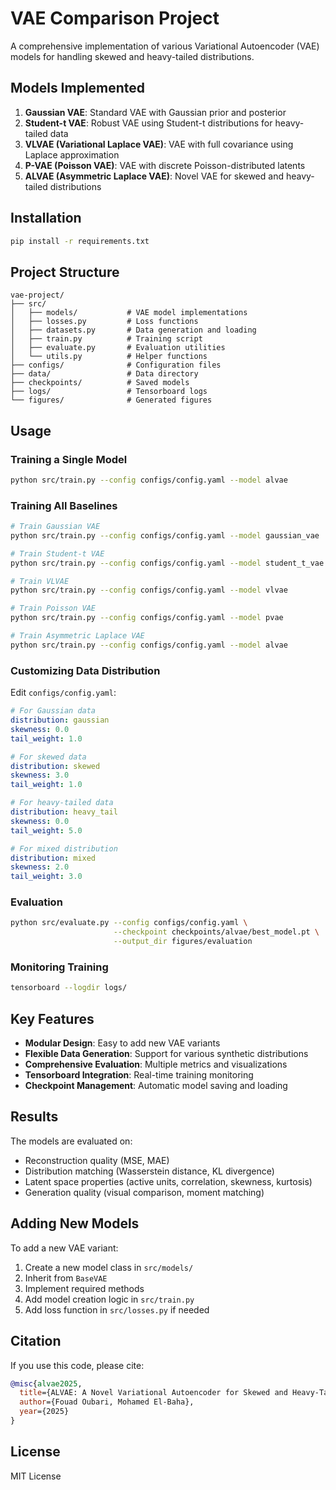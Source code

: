 # VAE Comparison Project

A comprehensive implementation of various Variational Autoencoder (VAE) models for handling skewed and heavy-tailed distributions.

## Models Implemented

1. **Gaussian VAE**: Standard VAE with Gaussian prior and posterior
2. **Student-t VAE**: Robust VAE using Student-t distributions for heavy-tailed data
3. **VLVAE (Variational Laplace VAE)**: VAE with full covariance using Laplace approximation
4. **P-VAE (Poisson VAE)**: VAE with discrete Poisson-distributed latents
5. **ALVAE (Asymmetric Laplace VAE)**: Novel VAE for skewed and heavy-tailed distributions

## Installation

```bash
pip install -r requirements.txt
```

## Project Structure

```
vae-project/
├── src/
│   ├── models/           # VAE model implementations
│   ├── losses.py         # Loss functions
│   ├── datasets.py       # Data generation and loading
│   ├── train.py          # Training script
│   ├── evaluate.py       # Evaluation utilities
│   └── utils.py          # Helper functions
├── configs/              # Configuration files
├── data/                 # Data directory
├── checkpoints/          # Saved models
├── logs/                 # Tensorboard logs
└── figures/              # Generated figures
```

## Usage

### Training a Single Model

```bash
python src/train.py --config configs/config.yaml --model alvae
```

### Training All Baselines

```bash
# Train Gaussian VAE
python src/train.py --config configs/config.yaml --model gaussian_vae

# Train Student-t VAE
python src/train.py --config configs/config.yaml --model student_t_vae

# Train VLVAE
python src/train.py --config configs/config.yaml --model vlvae

# Train Poisson VAE
python src/train.py --config configs/config.yaml --model pvae

# Train Asymmetric Laplace VAE
python src/train.py --config configs/config.yaml --model alvae
```

### Customizing Data Distribution

Edit `configs/config.yaml`:

```yaml
# For Gaussian data
distribution: gaussian
skewness: 0.0
tail_weight: 1.0

# For skewed data
distribution: skewed
skewness: 3.0
tail_weight: 1.0

# For heavy-tailed data
distribution: heavy_tail
skewness: 0.0
tail_weight: 5.0

# For mixed distribution
distribution: mixed
skewness: 2.0
tail_weight: 3.0
```

### Evaluation

```bash
python src/evaluate.py --config configs/config.yaml \
                       --checkpoint checkpoints/alvae/best_model.pt \
                       --output_dir figures/evaluation
```

### Monitoring Training

```bash
tensorboard --logdir logs/
```

## Key Features

- **Modular Design**: Easy to add new VAE variants
- **Flexible Data Generation**: Support for various synthetic distributions
- **Comprehensive Evaluation**: Multiple metrics and visualizations
- **Tensorboard Integration**: Real-time training monitoring
- **Checkpoint Management**: Automatic model saving and loading

## Results

The models are evaluated on:
- Reconstruction quality (MSE, MAE)
- Distribution matching (Wasserstein distance, KL divergence)
- Latent space properties (active units, correlation, skewness, kurtosis)
- Generation quality (visual comparison, moment matching)

## Adding New Models

To add a new VAE variant:

1. Create a new model class in `src/models/`
2. Inherit from `BaseVAE`
3. Implement required methods
4. Add model creation logic in `src/train.py`
5. Add loss function in `src/losses.py` if needed

## Citation

If you use this code, please cite:

```bibtex
@misc{alvae2025,
  title={ALVAE: A Novel Variational Autoencoder for Skewed and Heavy-Tailed Distributions},
  author={Fouad Oubari, Mohamed El-Baha},
  year={2025}
}
```

## License

MIT License